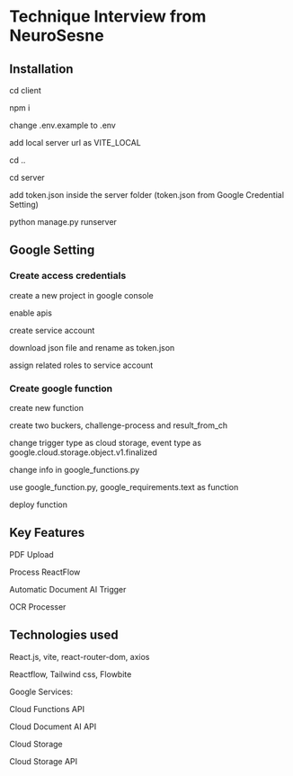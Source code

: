 # Technique Interview from NeuroSesne

## Installation

cd client

npm i 

change .env.example to .env

add local server url as VITE_LOCAL



cd ..

cd server

add token.json inside the server folder (token.json from Google Credential Setting)

python manage.py runserver

## Google Setting

### Create access credentials

create a new project in google console

enable apis 

create service account

download json file and rename as token.json

assign related roles to service account

### Create google function

create new function

create two buckers, challenge-process and result_from_ch

change trigger type as cloud storage, event type as google.cloud.storage.object.v1.finalized

change info in google_functions.py

use google_function.py, google_requirements.text as function

deploy function


## Key Features
PDF Upload

Process ReactFlow

Automatic Document AI Trigger

OCR Processer 





## Technologies used

React.js, vite, react-router-dom, axios

Reactflow, Tailwind css, Flowbite

Google Services:

Cloud Functions API

Cloud Document AI API

Cloud Storage

Cloud Storage API
